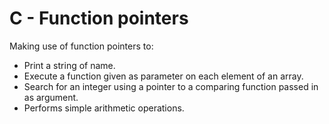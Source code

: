 # C - Function pointers
Making use of function pointers to:
- Print a string of name.
- Execute a function given as parameter on each element of an array.
- Search for an integer using a pointer to a comparing function passed in as argument.
- Performs simple arithmetic operations.

